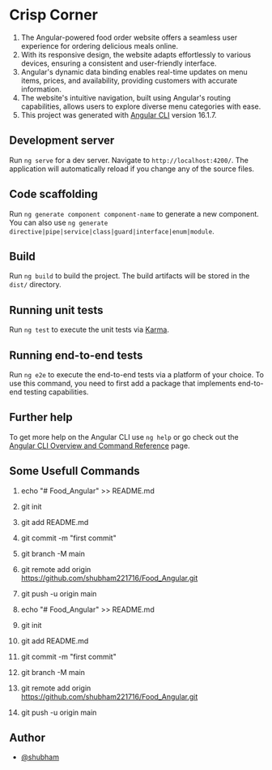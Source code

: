 
# Crisp Corner

1. The Angular-powered food order website offers a seamless user experience for ordering delicious meals online.
2. With its responsive design, the website adapts effortlessly to various devices, ensuring a consistent and user-friendly interface.
3. Angular's dynamic data binding enables real-time updates on menu items, prices, and availability, providing customers with accurate information.
4. The website's intuitive navigation, built using Angular's routing capabilities, allows users to explore diverse menu categories with ease.
5. This project was generated with [Angular CLI](https://github.com/angular/angular-cli) version 16.1.7.

## Development server

Run `ng serve` for a dev server. Navigate to `http://localhost:4200/`. The application will automatically reload if you change any of the source files.

## Code scaffolding

Run `ng generate component component-name` to generate a new component. You can also use `ng generate directive|pipe|service|class|guard|interface|enum|module`.

## Build

Run `ng build` to build the project. The build artifacts will be stored in the `dist/` directory.

## Running unit tests

Run `ng test` to execute the unit tests via [Karma](https://karma-runner.github.io).

## Running end-to-end tests

Run `ng e2e` to execute the end-to-end tests via a platform of your choice. To use this command, you need to first add a package that implements end-to-end testing capabilities.

## Further help

To get more help on the Angular CLI use `ng help` or go check out the [Angular CLI Overview and Command Reference](https://angular.io/cli) page.

## Some Usefull Commands
1. echo "# Food_Angular" >> README.md
2. git init
3. git add README.md
4. git commit -m "first commit"
5. git branch -M main
6. git remote add origin https://github.com/shubham221716/Food_Angular.git
7. git push -u origin main

1. echo "# Food_Angular" >> README.md
2. git init
3. git add README.md
4. git commit -m "first commit"
5. git branch -M main
6. git remote add origin https://github.com/shubham221716/Food_Angular.git
7. git push -u origin main
## Author

- [@shubham](https://shubh45.netlify.app/)


